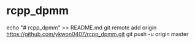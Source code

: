 # rcpp_dpmm

echo "# rcpp_dpmm" >> README.md
git remote add origin https://github.com/ykwon0407/rcpp_dpmm.git
git push -u origin master
